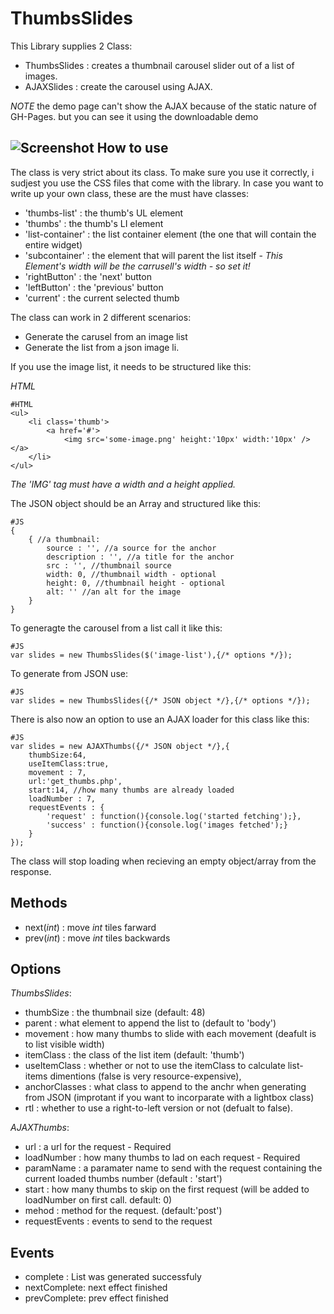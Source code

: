ThumbsSlides
=============

This Library supplies 2 Class:

  * ThumbsSlides : creates a thumbnail carousel slider out of a list of images. 
  * AJAXSlides : create the carousel using AJAX.
 
*NOTE* the demo page can't show the AJAX because of the static nature of GH-Pages. but you can see it using the downloadable demo

![Screenshot](http://img130.imageshack.us/img130/2718/screenshottw.png)
How to use
----------
The class is very strict about its class. To make sure you use it correctly, i sudjest you use the CSS files that come with the library.
In case you want to write up your own class, these are the must have classes:

  * 'thumbs-list' : the thumb's UL element
  * 'thumbs' : the thumb's LI element
  * 'list-container' : the list container element (the one that will contain the entire widget)
  * 'subcontainer' : the element that will parent the list itself - *This Element's width will be the carrusell's width - so set it!*
  * 'rightButton' : the 'next' button
  * 'leftButton' : the 'previous' button
  * 'current' : the current selected thumb
  
The class can work in 2 different scenarios:

  * Generate the carusel from an image list
  * Generate the list from a json image li.
  
If you use the image list, it needs to be structured like this:

*HTML* 
	
	#HTML
	<ul>
		<li class='thumb'>
			<a href='#'>
				<img src='some-image.png' height:'10px' width:'10px' /></a>
		</li>
	</ul>
	
_The 'IMG' tag must have a width and a height applied._  

The JSON object should be an Array and structured like this:

	#JS
	{
		{ //a thumbnail:
			source : '', //a source for the anchor
			description : '', //a title for the anchor
			src : '', //thumbnail source
			width: 0, //thumbnail width - optional
			height: 0, //thumbnail height - optional
			alt: '' //an alt for the image
		}
	}

To generagte the carousel from a list call it like this:

	#JS
	var slides = new ThumbsSlides($('image-list'),{/* options */});
	
To generate from JSON use:
	
	#JS
	var slides = new ThumbsSlides({/* JSON object */},{/* options */});

There is also now an option to use an AJAX loader for this class like this:

    #JS
	var slides = new AJAXThumbs({/* JSON object */},{
		thumbSize:64,
		useItemClass:true,
		movement : 7,
		url:'get_thumbs.php',
		start:14, //how many thumbs are already loaded
		loadNumber : 7,
		requestEvents : {
			'request' : function(){console.log('started fetching');},
			'success' : function(){console.log('images fetched');}
		}
	});

The class will stop loading when recieving an empty object/array from the response. 	

Methods
---------
  * next(*int*) : move *int* tiles farward
  * prev(*int*) : move *int* tiles backwards

Options 
---------
*_ThumbsSlides_*:

  * thumbSize : the thumbnail size (default: 48)
  * parent : what element to append the list to (default to 'body')
  * movement : how many thumbs to slide with each movement (deafult is to list visible width)
  * itemClass : the class of the list item (default: 'thumb')
  * useItemClass : whether or not to use the itemClass to calculate list-items dimentions (false is very resource-expensive),
  * anchorClasses : what class to append to the anchr when generating from JSON (improtant if you want to incorparate with a lightbox class)
  * rtl : whether to use a right-to-left version or not (defualt to false).

*_AJAXThumbs_*:
 
  * url : a url for the request - Required
  * loadNumber : how many thumbs to lad on each request - Required
  * paramName : a paramater name to send with the request containing the current loaded thumbs number (default : 'start')
  * start : how many thumbs to skip on the first request (will be added to loadNumber on first call. default: 0)
  * mehod : method for the request. (default:'post')
  * requestEvents : events to send to the request

Events
-------

 * complete : List was generated successfuly
 * nextComplete: next effect finished
 * prevComplete: prev effect finished